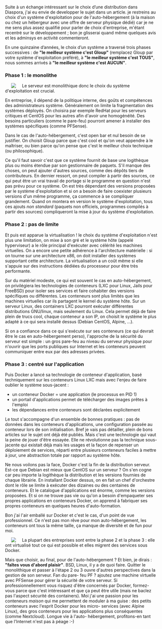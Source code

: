 <!-- title: Choix du système pour s'auto-héberger -->
<!-- category: Hébergement -->
<!-- tag: planet -->

Suite à un échange intéressant sur le choix d’une distribution dans Diaspora,
j'ai eu envie de developper le sujet dans un article.<!-- more --> je restreins au choix
d'un système d'exploitation pour de l'auto-hébergement (à la maison ou chez un
hébergeur avec une offre de serveur physique dédié) car je ne me sens plus
assez qualifié pour parler de choix d'entreprise, m'étant recentré sur le
développement ; bon je glisserai quand même quelques avis et les adminsys en
activité commenteront.

En une quinzaine d’années, le choix d’un système a traversé trois phases
successives : de **"le meilleur système c'est Gloup"** (remplacez Gloup par
votre système d'exploitation préféré), à **"le meilleur système c'est TOUS"**,
nous sommes arrivés à **"le meilleur système c'est AUCUN"**.

### Phase 1 : le monolithe

<img src="/images/2018/monolithe.jpg" style="float:left; margin: 0px 20px;"/>Le serveur est monolithique donc le choix du système d'exploitation est crucial.

En entreprise, il dépend de la politique interne, des goûts et compétences des
administrateurs système. Généralement on limite la fragmentation des systèmes
déployés. On choisira par exemple RedHat pour les serveurs critiques et CentOS
pour les autres afin d'avoir une homogénéité. Des besoins particuliers (comme
le pare-feu) pourront amener à installer des systèmes spécifiques (comme
PFSense).

Dans le cas de l'auto-hébergement, c'est open bar et nul besoin de se
justifier. On choisit Gloup parce que c'est cool et qu'on veut appendre à le
maîtriser, ou bien parce qu'on pense que c'est le meilleur choix technique (ou
philosophique).

Ce qu'il faut savoir c'est que ce système fournit de base une logithèque plus
ou moins étendue par son gestionnaire de paquets. S'il manque des choses, on
peut ajouter d'autres sources, comme des dépôts tiers de contributeurs. En
dernier ressort, on peut compiler à partir des sources, ce qui peut être un
vrai travail de portage si le programme en question n'est pas prévu pour ce
système. On est très dépendant des versions proposées par le système
d'exploitation et si on a besoin de faire coexister plusieurs versions d'un
même programme, ça commence à se compliquer grandement. Quand on montera en
version le système d'exploitation, tous ces ajouts *non standard* (paquets non
officiels, programmes compilés à partir des sources) compliqueront la mise à
jour du système d'exploitation.

### Phase 2 : pas de limite

Et puis est apparue la virtualisation ! le choix du système d'exploitation
n'est plus une limitation, on mixe à son gré et le système hôte (appelé
hyperviseur) a le rôle principal d'exécuter avec célérité les machines
virtuelles. On a encore une petite adhérence à l'architecture matérielle : si
on tourne sur une architecture x86, on doit installer des systèmes supportant
cette architecture. La virtualisation a un coût même si elle s'appuie sur des
instructions dédiées du processeur pour être très performante.

Sur du matériel modeste, ce qui est souvent le cas en auto-hébergement, on
privilégiera les technologies de conteneurs (LXC pour Linux, Jails pour
FreeBSD) pour isoler ses services et faire cohabiter des versions spécifiques
ou différentes. Les conteneurs sont plus limités que les machines virtuelles
car ils partagent le kernel du système hôte. Sur un serveur Linux, des
containers LXC pourront exécuter différentes distributions GNU/linux, mais
seulement du Linux. Cela permet déjà de faire plein de trucs cool, chaque
conteneur a son IP, on choisit le système le plus adapté à ce qui sera
installé dessus (Debian CentOS, Alpine, ...).

Si on a confiance dans ce qui s'exécute sur ses conteneurs (ce qui devrait
être le cas en auto-hébergement perso), l'approche de la sécurité du serveur
est simple : un gros pare-feu au niveau du serveur physique pour n'ouvrir que
les ports publiques sur Internet et les conteneurs peuvent communiquer entre
eux par des adresses privées.  

### Phase 3 : centré sur l'application

Puis Docker a lancé sa technologie de conteneur d'application, basé
techniquement sur les conteneurs Linux LXC mais avec l'enjeu de faire oublier
le système sous-jacent :

- un conteneur Docker = une application (le processus en PID 1)
- un portail d'applications permet de télécharger des images prêtes à l'emploi
- les dépendances entre conteneurs sont déclarées explicitement

Le tout s'accompagne d'un ensemble de bonnes pratiques : pas de données dans
les conteneurs d'applications, une configuration passée au conteneur lors de
son initialisation. Bref je vais pas détailler, plein de bons articles sur le
sujet ont déjà été publiés. Mais c'est une technologie qui vaut la peine de
jouer d'être essayée. Elle ne révolutionne pas la technique sous-jacente qui
existait déjà mais les usages et la façon de repenser un déploiement de
services, réparti entre plusieurs conteneurs faciles à mettre à jour, une
abstraction totale par rapport au système hôte.

Ne nous voilons pas la face, Docker c'est la fin de la distribution serveur.
Est-ce que Debian est mieux que CentOS sur un serveur ? On s'en cogne car peu
importe la logithèque la distribution et les versions fournies de chaque
librairie. En installant Docker dessus, on en fait un chef d'orchestre dont le
rôle se limite à exécuter des dizaines ou des centaines de conteneurs. Et le
catalogue d'applications est énorme, comme les versions proposées. Et si on ne
trouve pas vie ou qu'on a besoin d'empaqueter ses propres applications en
conteneurs Docker, on apprend à fabriquer ses propres conteneurs en quelques
heures d'auto-formation.

Bon j'ai l'air emballé sur Docker et c'est le cas, d'un point de vue
professionnel. Ce n'est pas mon rêve pour mon auto-hébergement, les conteneurs
ont tous la même taille, ça manque de diversité et de fun pour moi.


<img src="/images/2018/havefun.jpg" style="float:left; margin: 0px 20px;"/>La
plupart des entreprises sont entre la phase 2 et la phase 3 : elle ont
virtualisé tout ce qui est possible et elles migrent des services sous
Docker.

Mais que choisir, au final, pour de l'auto-hébergement ? Et bien, je dirais :
**"faîtes vous d'abord plaisir"**. BSD, Linux, il y a de quoi faire. Quitter
le monolithique et passer à l'étape 2 ou 3 ouvre d'autres perspectives dans la
gestion de son serveur. Fan du pare- feu PF ? ajoutez une machine virtuelle
avec PFSense pour gérer la sécurité de votre serveur. Si professionnellement
vous risquez d'être concernés par Docker, formez-vous parce que c'est
intéressant et que ça peut être utile (mais ne baclez pas l'aspect sécurité
des containers). Moi j'ai une passion pour les conteneurs *maison* qui me
permettent de moduler à ma guise : des petits conteneurs avec l'esprit Docker
pour les micro- services (avec Alpine Linux), des gros conteneurs pour les
applications plus conséquentes (comme Nextcloud). Longue vie à l'auto-
hébergement, profitons-en tant que l'Internet n'est pas à péage :-)
